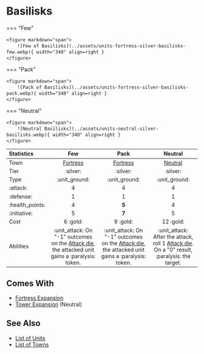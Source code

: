 # Basilisks

=== "Few"

    <figure markdown="span">
        ![Few of Basilisks](../assets/units-fortress-silver-basilisks-few.webp){ width="340" align=right }
    </figure>

=== "Pack"

    <figure markdown="span">
        ![Pack of Basilisks](../assets/units-fortress-silver-basilisks-pack.webp){ width="340" align=right }
    </figure>

=== "Neutral"

    <figure markdown="span">
        ![Neutral Basilisks](../assets/units-neutral-silver-basilisks.webp){ width="340" align=right }
    </figure>


| Statistics | Few | Pack | Neutral |
| :--- | :---: | :---: | :---: |
| Town | [Fortress](../towns/fortress.md) | [Fortress](../towns/fortress.md) | [Neutral](../towns/neutral.md) |
| Tier | :silver: | :silver: | :silver: |
| Type | :unit_ground: | :unit_ground: | :unit_ground: |
| :attack: | 4 | 4 | 4 |
| :defense: | 1 | 1 | 1 |
| :health_points: | 4 | **5** | 4 |
| :initiative: | 5 | **7** | 5 |
| Cost | 6 :gold: | 9 :gold: | 12 :gold: |
| Abilities | :unit_attack: On "-1" outcomes on the [Attack die](../dice.md#attack-die), the attacked unit gains a :paralysis: token. | :unit_attack: On "-1" outcomes on the [Attack die](../dice.md#attack-die), the attacked unit gains a :paralysis: token. | :unit_attack: After the attack, roll 1 [Attack die](../dice.md#attack-die). On a "0" result, :paralysis: the target. |


## Comes With

- [Fortress Expansion](../content.md)
- [Tower Expansion](../content.md) (Neutral)


## See Also

- [List of Units](index.md)
- [List of Towns](../towns/index.md)